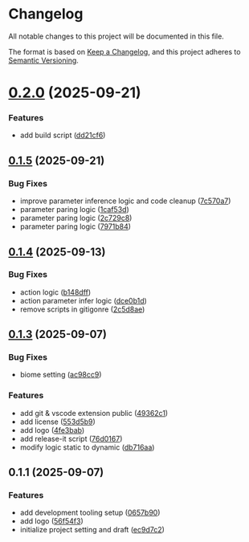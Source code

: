 # Changelog

All notable changes to this project will be documented in this file.

The format is based on [Keep a Changelog](https://keepachangelog.com/en/1.0.0/),
and this project adheres to [Semantic Versioning](https://semver.org/spec/v2.0.0.html).



# [0.2.0](https://github.com/heojeongbo/fastlane-autocomplete/compare/v0.1.5...v0.2.0) (2025-09-21)


### Features

* add build script ([dd21cf6](https://github.com/heojeongbo/fastlane-autocomplete/commit/dd21cf6a38d32b8a6ef5a0214e2d21f99567791e))

## [0.1.5](https://github.com/heojeongbo/fastlane-autocomplete/compare/v0.1.4...v0.1.5) (2025-09-21)


### Bug Fixes

* improve parameter inference logic and code cleanup ([7c570a7](https://github.com/heojeongbo/fastlane-autocomplete/commit/7c570a74b6b8788ed836ac41ba16fbcb98512618))
* parameter paring logic ([1caf53d](https://github.com/heojeongbo/fastlane-autocomplete/commit/1caf53d122faecc186dd27e6b318bcca57ec19f2))
* parameter paring logic ([2c729c8](https://github.com/heojeongbo/fastlane-autocomplete/commit/2c729c8813f6629e1eb7465aff51b5f57a546e8c))
* parameter paring logic ([7971b84](https://github.com/heojeongbo/fastlane-autocomplete/commit/7971b849716fb5476852d28e0b2c6b7a98d567b2))

## [0.1.4](https://github.com/heojeongbo/fastlane-autocomplete/compare/v0.1.3...v0.1.4) (2025-09-13)


### Bug Fixes

* action logic ([b148dff](https://github.com/heojeongbo/fastlane-autocomplete/commit/b148dff7e291f8eb8620bc480a2e5d0706c7e9b2))
* action parameter infer logic ([dce0b1d](https://github.com/heojeongbo/fastlane-autocomplete/commit/dce0b1d03b6b61a8e71d43fe7e916093b1dc1417))
* remove scripts in gitigonre ([2c5d8ae](https://github.com/heojeongbo/fastlane-autocomplete/commit/2c5d8ae8e0e79f0edb5329f12e454c5365b60d83))

## [0.1.3](https://github.com/heojeongbo/fastlane-autocomplete/compare/v0.1.1...v0.1.3) (2025-09-07)


### Bug Fixes

* biome setting ([ac98cc9](https://github.com/heojeongbo/fastlane-autocomplete/commit/ac98cc9531d1714e9c5091cef56eca1f142395db))


### Features

* add git & vscode extension public ([49362c1](https://github.com/heojeongbo/fastlane-autocomplete/commit/49362c113f9c29d8695c2d663e214ff958c1feac))
* add license ([553d5b9](https://github.com/heojeongbo/fastlane-autocomplete/commit/553d5b9bfcde0467dd5af839e8695df60da76b8e))
* add logo ([4fe3bab](https://github.com/heojeongbo/fastlane-autocomplete/commit/4fe3bab013e4b5768ec43757d988e3bcecbcb7ad))
* add release-it script ([76d0167](https://github.com/heojeongbo/fastlane-autocomplete/commit/76d0167a450fd25028bcad777f96dab8b869614f))
* modify logic static to dynamic ([db716aa](https://github.com/heojeongbo/fastlane-autocomplete/commit/db716aa93b591e91ebacd3e0c5be77611b98b99f))

## 0.1.1 (2025-09-07)


### Features

* add development tooling setup ([0657b90](https://github.com/HeoJeongBo/fastlane-autocomplete/commit/0657b909d9d668a461f8a487a23acde78de33eea))
* add logo ([56f54f3](https://github.com/HeoJeongBo/fastlane-autocomplete/commit/56f54f3f6e85b4e0cf11c0cf04a3b28dc478c1b5))
* initialize project setting and draft ([ec9d7c2](https://github.com/HeoJeongBo/fastlane-autocomplete/commit/ec9d7c2ed5a5b7d3422f84f9ba229e826acd334b))
